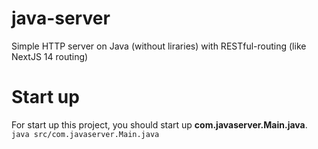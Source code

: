 # java-server
Simple HTTP server on Java (without liraries) with RESTful-routing (like NextJS 14 routing)
# Start up
For start up this project, you should start up **com.javaserver.Main.java**.
<br>
``
java src/com.javaserver.Main.java
``
